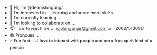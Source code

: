 - 👋 Hi, I’m @dennislungunga
- 👀 I’m interested in ... learning and aqure more skilss
- 🌱 I’m currently learning ...
- 💞️ I’m looking to collaborate on ...
- 📫 How to reach me ... jojolungunga@gmail.com or +260975138917
- 😄 Pronouns: ...
- ⚡ Fun fact: ... I love to interact with people and am a free spirit kind of a person

<!---
dennislungunga/dennislungunga is a ✨ special ✨ repository because its `README.md` (this file) appears on your GitHub profile.
You can click the Preview link to take a look at your changes.
--->
